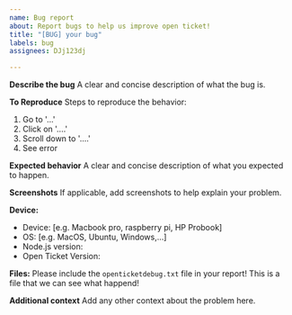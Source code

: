 ```yaml
---
name: Bug report
about: Report bugs to help us improve open ticket!
title: "[BUG] your bug"
labels: bug
assignees: DJj123dj

---
```


**Describe the bug**
A clear and concise description of what the bug is.

**To Reproduce**
Steps to reproduce the behavior:
1. Go to '...'
2. Click on '....'
3. Scroll down to '....'
4. See error

**Expected behavior**
A clear and concise description of what you expected to happen.

**Screenshots**
If applicable, add screenshots to help explain your problem.

**Device:**
 - Device: [e.g. Macbook pro, raspberry pi, HP Probook]
 - OS: [e.g. MacOS, Ubuntu, Windows,...]
 - Node.js version:
 - Open Ticket Version: 

**Files:**
Please include the `openticketdebug.txt` file in your report!
This is a file that we can see what happend!

**Additional context**
Add any other context about the problem here.

